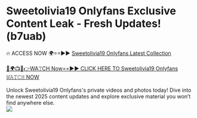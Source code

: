 # Sweetolivia19 Onlyfans Exclusive Content Leak - Fresh Updates! (b7uab)

🔥 ACCESS NOW 🌍==►► <a href="https://tinyurl.com/kvy9nzfs" rel="nofollow">Sweetolivia19 Onlyfans Latest Collection</a>
<br><br>
[🔴🌍📺📱👉WA𝚃CH Now==►► CLICK HERE TO Sweetolivia19 Onlyfans 𝚆𝙰𝚃𝙲𝙷 NOW](https://tinyurl.com/kvy9nzfs)
<br><br>
Unlock Sweetolivia19 Onlyfans's private videos and photos today! Dive into the newest 2025 content updates and explore exclusive material you won’t find anywhere else.
<br>
<a href="https://tinyurl.com/kvy9nzfs" rel="nofollow" data-target="animated-image.originalLink"><img src="https://camo.githubusercontent.com/8a4f000d20f83aca3bf7ec5f350d767afa0574a8a352519fd8cfa583a6f93a33/68747470733a2f2f692e696d6775722e636f6d2f644a486b345a712e676966" data-canonical-src="https://i.imgur.com/dJHk4Zq.gif" style="max-width: 100%; display: inline-block;" data-target="animated-image.originalImage"></a>
<br>
